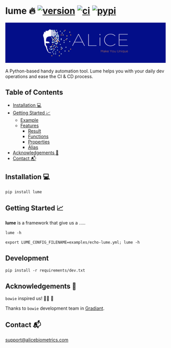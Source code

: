 lume :fire:  [![version](https://img.shields.io/github/release/alice-biometrics/lume/all.svg)](https://github.com/alice-biometrics/lume/releases) [![ci](https://github.com/alice-biometrics/lume/workflows/ci/badge.svg)](https://github.com/alice-biometrics/lume/actions) [![pypi](https://img.shields.io/pypi/dm/lume)](https://pypi.org/project/lume/)
=====

<img src="https://github.com/alice-biometrics/custom-emojis/blob/master/images/alice_header.png" width=auto>

A Python-based handy automation tool. Lume helps you with your daily dev operations and ease the CI & CD process. 

## Table of Contents
- [Installation :computer:](#installation-computer)
- [Getting Started :chart_with_upwards_trend:](#getting-started-chart_with_upwards_trend)
  * [Example](#example)
  * [Features](#features)
    - [Result](#result)
    - [Functions](#functions)
    - [Properties](#properties)
    - [Alias](#alias)
- [Acknowledgements :raised_hands:](#advance-raised-hands)
- [Contact :mailbox_with_mail:](#contact-mailbox_with_mail)

## Installation :computer:

~~~
pip install lume
~~~

## Getting Started :chart_with_upwards_trend:	

**lume** is a framework that give us a .....


```console
lume -h
```

```console
export LUME_CONFIG_FILENAME=examples/echo-lume.yml; lume -h
```


## Development

```
pip install -r requirements/dev.txt
```

## Acknowledgements :raised_hands:

`bowie` inspired us! 👨‍🎤 :clap:

Thanks to `bowie` development team in [Gradiant](https://github.com/Gradiant).


## Contact :mailbox_with_mail:

support@alicebiometrics.com
